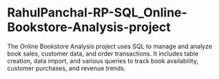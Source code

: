 # RahulPanchal-RP-SQL_Online-Bookstore-Analysis-project
The Online Bookstore Analysis project uses SQL to manage and analyze book sales, customer data, and order transactions. It includes table creation, data import, and various queries to track book availability, customer purchases, and revenue trends. 
